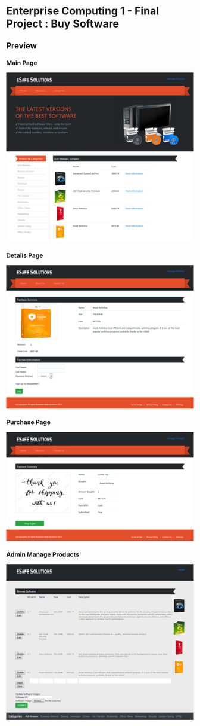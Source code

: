# Enterprise Computing 1 - Final Project : Buy Software
## Preview 

### Main Page
![alt text](img/1.png)

### Details Page
![alt text](img/2.png)

### Purchase Page
![alt text](img/3.png)

### Admin Manage Products
![alt text](img/0.png)


